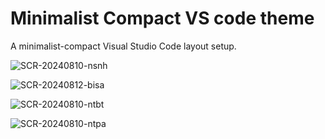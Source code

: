 # Minimalist Compact VS code theme
A minimalist-compact Visual Studio Code layout setup.

![SCR-20240810-nsnh](https://github.com/user-attachments/assets/ab5945e0-8c58-4ed5-a197-c7d6e4ee1405)

![SCR-20240812-bisa](https://github.com/user-attachments/assets/42106e04-eb64-42c5-816c-d8c46c9c28dc)

![SCR-20240810-ntbt](https://github.com/user-attachments/assets/9a0c90e6-6195-4d6d-9379-d24aa3b0b8db)

![SCR-20240810-ntpa](https://github.com/user-attachments/assets/9c9b28d3-03e0-4ae8-91c5-9b50ed113f8c)

